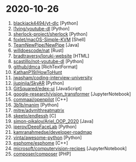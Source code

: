 # 2020-10-26

1. [blackjack4494/yt-dlc](https://github.com/blackjack4494/yt-dlc "") [Python]
2. [l1ving/youtube-dl](https://github.com/l1ving/youtube-dl "A copyright-respecting fork of youtube-dl") [Python]
3. [sherlock-project/sherlock](https://github.com/sherlock-project/sherlock "🔎 Hunt down social media accounts by username across social networks") [Python]
4. [foxlet/macOS-Simple-KVM](https://github.com/foxlet/macOS-Simple-KVM "Tools to set up a quick macOS VM in QEMU, accelerated by KVM.") [Shell]
5. [TeamNewPipe/NewPipe](https://github.com/TeamNewPipe/NewPipe "A libre lightweight streaming front-end for Android.") [Java]
6. [willdoescode/nat](https://github.com/willdoescode/nat "⚡️ nat - the 'ls' replacement you never knew you needed⚡️") [Rust]
7. [bradtraversy/loruki-website](https://github.com/bradtraversy/loruki-website "Cloud hosting website") [HTML]
8. [scastillo/not-youtube-dl](https://github.com/scastillo/not-youtube-dl "This is not youtube-dl") [Python]
9. [github/dmca](https://github.com/github/dmca "Repository with text of DMCA takedown notices as received. GitHub does not endorse or adopt any assertion contained in the following notices. Users identified in the notices are presumed innocent until proven guilty. Additional information about our DMCA policy can be found at") [RichTextFormat]
10. [KathanP19/HowToHunt](https://github.com/KathanP19/HowToHunt "Tutorials and Things to Do while Hunting Vulnerability.") 
11. [jwasham/coding-interview-university](https://github.com/jwasham/coding-interview-university "A complete computer science study plan to become a software engineer.") 
12. [jiupinjia/SkyAR](https://github.com/jiupinjia/SkyAR "Dynamic sky replacement and harmonization in videos") [Python]
13. [GitSquared/edex-ui](https://github.com/GitSquared/edex-ui "A cross-platform, customizable science fiction terminal emulator with advanced monitoring & touchscreen support.") [JavaScript]
14. [google-research/vision_transformer](https://github.com/google-research/vision_transformer "") [JupyterNotebook]
15. [commaai/openpilot](https://github.com/commaai/openpilot "openpilot is an open source driver assistance system. openpilot performs the functions of Automated Lane Centering and Adaptive Cruise Control for over 85 supported car makes and models.") [C++]
16. [3b1b/manim](https://github.com/3b1b/manim "Animation engine for explanatory math videos") [Python]
17. [mitre/advmlthreatmatrix](https://github.com/mitre/advmlthreatmatrix "Adversarial Threat Matrix") 
18. [skeeto/endlessh](https://github.com/skeeto/endlessh "SSH tarpit that slowly sends an endless banner") [C]
19. [simon-pikalov/Ariel_OOP_2020](https://github.com/simon-pikalov/Ariel_OOP_2020 "This repository is dedicated for Object-Oriented Programming course.") [Java]
20. [iperov/DeepFaceLab](https://github.com/iperov/DeepFaceLab "DeepFaceLab is the leading software for creating deepfakes.") [Python]
21. [kamranahmedse/developer-roadmap](https://github.com/kamranahmedse/developer-roadmap "Roadmap to becoming a web developer in 2020") 
22. [vinta/awesome-python](https://github.com/vinta/awesome-python "A curated list of awesome Python frameworks, libraries, software and resources") [Python]
23. [esphome/esphome](https://github.com/esphome/esphome "ESPHome is a system to control your ESP8266/ESP32 by simple yet powerful configuration files and control them remotely through Home Automation systems.") [C++]
24. [microsoft/computervision-recipes](https://github.com/microsoft/computervision-recipes "Best Practices, code samples, and documentation for Computer Vision.") [JupyterNotebook]
25. [composer/composer](https://github.com/composer/composer "Dependency Manager for PHP") [PHP]
